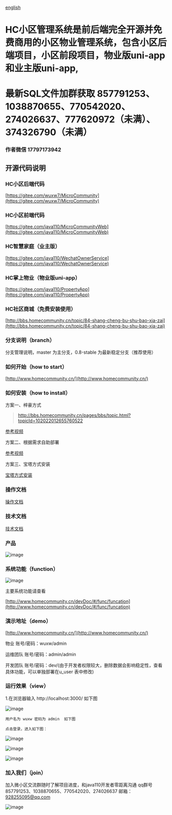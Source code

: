 [english](Readme_en.md)
# HC小区管理系统是前后端完全开源并免费商用的小区物业管理系统，包含小区后端项目，小区前段项目，物业版uni-app和业主版uni-app,
# 最新SQL文件加群获取 857791253、1038870655、770542020、274026637、777620972（未满）、374326790（未满）

### 作者微信 17797173942

## 开源代码说明

### HC小区后端代码
 [https://gitee.com/wuxw7/MicroCommunity](https://gitee.com/wuxw7/MicroCommunity)
### HC小区前端代码
[https://gitee.com/java110/MicroCommunityWeb](https://gitee.com/java110/MicroCommunityWeb)
### HC智慧家庭（业主版）
[https://gitee.com/java110/WechatOwnerService](https://gitee.com/java110/WechatOwnerService)
### HC掌上物业（物业版uni-app）
[https://gitee.com/java110/PropertyApp](https://gitee.com/java110/PropertyApp)

### HC社区商城（免费安装使用）
[http://bbs.homecommunity.cn/topic/84-shang-cheng-bu-shu-bao-xia-zai](http://bbs.homecommunity.cn/topic/84-shang-cheng-bu-shu-bao-xia-zai)

### 分支说明（branch）

分支管理说明，master 为主分支，0.8-stable 为最新稳定分支（推荐使用）


### 如何开始（how to start）

[http://www.homecommunity.cn/](http://www.homecommunity.cn/)

### 如何安装（how to install）

方案一、梓豪方式

> http://bbs.homecommunity.cn/pages/bbs/topic.html?topicId=102022012655760522


[参考视频](https://www.bilibili.com/video/BV1Zq4y1c7Ph?spm_id_from=333.999.0.0)

方案二、根据需求自助部署

[参考视频](https://www.bilibili.com/video/BV1N7411E7rf/)

方案三、宝塔方式安装

[宝塔方式安装](http://bbs.homecommunity.cn/pages/bbs/topic.html?topicId=102021110831560082)

### 操作文档

[操作文档](http://www.homecommunity.cn/operateDoc)

### 技术文档

[技术文档](http://www.homecommunity.cn/devDoc)

    
### 产品

   ![image](docs/img/hc.png)

    
### 系统功能（function） 

   ![image](docs/img/func.png)
   
   主要系统功能请查看
     
   [http://www.homecommunity.cn/devDoc/#/func/funcation](http://www.homecommunity.cn/devDoc/#/func/funcation)
  

### 演示地址（demo）

[http://www.homecommunity.cn/](http://www.homecommunity.cn/)

物业 账号/密码：wuxw/admin

运维团队 账号/密码：admin/admin

开发团队 账号/密码：dev/(由于开发者权限较大，删除数据会影响稳定性，查看具体功能，可以单独部署在u_user 表中修改)

### 运行效果（view）
1.在浏览器输入 http://localhost:3000/ 如下图

![image](docs/img/login.png)

    用户名为 wuxw 密码为 admin  如下图

    点击登录，进入如下图：

![image](docs/img/0004.png)

![image](docs/img/index.png)

![image](docs/img/owner.png)


### 加入我们（join）


加入微小区交流群随时了解项目进度，和java110开发者零距离沟通 qq群号 857791253、1038870655、770542020、274026637 邮箱：928255095@qq.com

![image](docs/img/qq.png)



